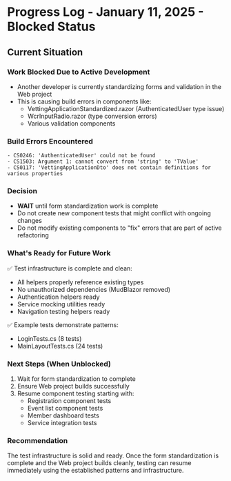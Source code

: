 # Progress Log - January 11, 2025 - Blocked Status

## Current Situation

### Work Blocked Due to Active Development
- Another developer is currently standardizing forms and validation in the Web project
- This is causing build errors in components like:
  - VettingApplicationStandardized.razor (AuthenticatedUser type issue)
  - WcrInputRadio.razor (type conversion errors)
  - Various validation components

### Build Errors Encountered
```
- CS0246: 'AuthenticatedUser' could not be found
- CS1503: Argument 1: cannot convert from 'string' to 'TValue'
- CS0117: 'VettingApplicationDto' does not contain definitions for various properties
```

### Decision
- **WAIT** until form standardization work is complete
- Do not create new component tests that might conflict with ongoing changes
- Do not modify existing components to "fix" errors that are part of active refactoring

### What's Ready for Future Work
✅ Test infrastructure is complete and clean:
- All helpers properly reference existing types
- No unauthorized dependencies (MudBlazor removed)
- Authentication helpers ready
- Service mocking utilities ready
- Navigation testing helpers ready

✅ Example tests demonstrate patterns:
- LoginTests.cs (8 tests)
- MainLayoutTests.cs (24 tests)

### Next Steps (When Unblocked)
1. Wait for form standardization to complete
2. Ensure Web project builds successfully
3. Resume component testing starting with:
   - Registration component tests
   - Event list component tests
   - Member dashboard tests
   - Service integration tests

### Recommendation
The test infrastructure is solid and ready. Once the form standardization is complete and the Web project builds cleanly, testing can resume immediately using the established patterns and infrastructure.